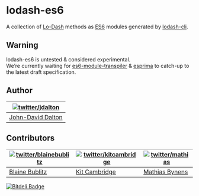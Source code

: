 # lodash-es6

A collection of [Lo-Dash](http://lodash.com/) methods as [ES6](http://wiki.ecmascript.org/doku.php?id=harmony:specification_drafts) modules generated by [lodash-cli](https://npmjs.org/package/lodash-cli).

## Warning

lodash-es6 is untested & considered experimental.<br>
We’re currently waiting for [es6-module-transpiler](https://github.com/square/es6-module-transpiler) & [esprima](https://github.com/ariya/esprima) to catch-up to the latest draft specification.

## Author

| [![twitter/jdalton](http://gravatar.com/avatar/299a3d891ff1920b69c364d061007043?s=70)](https://twitter.com/jdalton "Follow @jdalton on Twitter") |
|---|
| [John-David Dalton](http://allyoucanleet.com/) |

## Contributors

| [![twitter/blainebublitz](http://gravatar.com/avatar/ac1c67fd906c9fecd823ce302283b4c1?s=70)](https://twitter.com/blainebublitz "Follow @BlaineBublitz on Twitter") | [![twitter/kitcambridge](http://gravatar.com/avatar/6662a1d02f351b5ef2f8b4d815804661?s=70)](https://twitter.com/kitcambridge "Follow @kitcambridge on Twitter") | [![twitter/mathias](http://gravatar.com/avatar/24e08a9ea84deb17ae121074d0f17125?s=70)](https://twitter.com/mathias "Follow @mathias on Twitter") |
|---|---|---|
| [Blaine Bublitz](http://www.iceddev.com/) | [Kit Cambridge](http://kitcambridge.be/) | [Mathias Bynens](http://mathiasbynens.be/) |


[![Bitdeli Badge](https://d2weczhvl823v0.cloudfront.net/lodash/lodash-es6/trend.png)](https://bitdeli.com/free "Bitdeli Badge")

